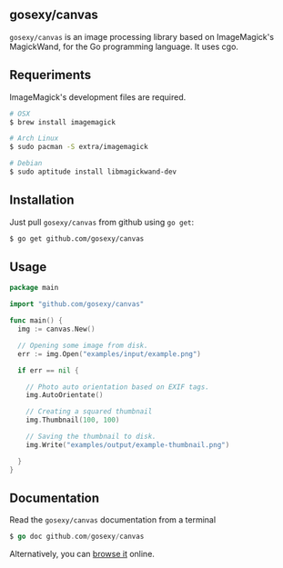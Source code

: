 ## gosexy/canvas

`gosexy/canvas` is an image processing library based on ImageMagick's MagickWand, for the Go programming language. It uses cgo.

## Requeriments

ImageMagick's development files are required.

```sh
# OSX
$ brew install imagemagick

# Arch Linux
$ sudo pacman -S extra/imagemagick

# Debian
$ sudo aptitude install libmagickwand-dev
```

## Installation

Just pull `gosexy/canvas` from github using `go get`:

```sh
$ go get github.com/gosexy/canvas
```

## Usage

```go
package main

import "github.com/gosexy/canvas"

func main() {
  img := canvas.New()

  // Opening some image from disk.
  err := img.Open("examples/input/example.png")

  if err == nil {

    // Photo auto orientation based on EXIF tags.
    img.AutoOrientate()

    // Creating a squared thumbnail
    img.Thumbnail(100, 100)

    // Saving the thumbnail to disk.
    img.Write("examples/output/example-thumbnail.png")

  }
}
```

## Documentation

Read the `gosexy/canvas` documentation from a terminal

```go
$ go doc github.com/gosexy/canvas
```

Alternatively, you can [browse it](http://go.pkgdoc.org/github.com/gosexy/canvas) online.
